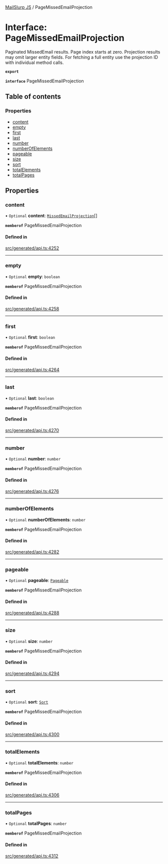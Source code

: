 [MailSlurp JS](../README.md) / PageMissedEmailProjection

# Interface: PageMissedEmailProjection

Paginated MissedEmail results. Page index starts at zero. Projection results may omit larger entity fields. For fetching a full entity use the projection ID with individual method calls.

**`export`**

**`interface`** PageMissedEmailProjection

## Table of contents

### Properties

- [content](PageMissedEmailProjection.md#content)
- [empty](PageMissedEmailProjection.md#empty)
- [first](PageMissedEmailProjection.md#first)
- [last](PageMissedEmailProjection.md#last)
- [number](PageMissedEmailProjection.md#number)
- [numberOfElements](PageMissedEmailProjection.md#numberofelements)
- [pageable](PageMissedEmailProjection.md#pageable)
- [size](PageMissedEmailProjection.md#size)
- [sort](PageMissedEmailProjection.md#sort)
- [totalElements](PageMissedEmailProjection.md#totalelements)
- [totalPages](PageMissedEmailProjection.md#totalpages)

## Properties

### content

• `Optional` **content**: [`MissedEmailProjection`](MissedEmailProjection.md)[]

**`memberof`** PageMissedEmailProjection

#### Defined in

[src/generated/api.ts:4252](https://github.com/mailslurp/mailslurp-client/blob/1460b4d/src/generated/api.ts#L4252)

___

### empty

• `Optional` **empty**: `boolean`

**`memberof`** PageMissedEmailProjection

#### Defined in

[src/generated/api.ts:4258](https://github.com/mailslurp/mailslurp-client/blob/1460b4d/src/generated/api.ts#L4258)

___

### first

• `Optional` **first**: `boolean`

**`memberof`** PageMissedEmailProjection

#### Defined in

[src/generated/api.ts:4264](https://github.com/mailslurp/mailslurp-client/blob/1460b4d/src/generated/api.ts#L4264)

___

### last

• `Optional` **last**: `boolean`

**`memberof`** PageMissedEmailProjection

#### Defined in

[src/generated/api.ts:4270](https://github.com/mailslurp/mailslurp-client/blob/1460b4d/src/generated/api.ts#L4270)

___

### number

• `Optional` **number**: `number`

**`memberof`** PageMissedEmailProjection

#### Defined in

[src/generated/api.ts:4276](https://github.com/mailslurp/mailslurp-client/blob/1460b4d/src/generated/api.ts#L4276)

___

### numberOfElements

• `Optional` **numberOfElements**: `number`

**`memberof`** PageMissedEmailProjection

#### Defined in

[src/generated/api.ts:4282](https://github.com/mailslurp/mailslurp-client/blob/1460b4d/src/generated/api.ts#L4282)

___

### pageable

• `Optional` **pageable**: [`Pageable`](Pageable.md)

**`memberof`** PageMissedEmailProjection

#### Defined in

[src/generated/api.ts:4288](https://github.com/mailslurp/mailslurp-client/blob/1460b4d/src/generated/api.ts#L4288)

___

### size

• `Optional` **size**: `number`

**`memberof`** PageMissedEmailProjection

#### Defined in

[src/generated/api.ts:4294](https://github.com/mailslurp/mailslurp-client/blob/1460b4d/src/generated/api.ts#L4294)

___

### sort

• `Optional` **sort**: [`Sort`](Sort.md)

**`memberof`** PageMissedEmailProjection

#### Defined in

[src/generated/api.ts:4300](https://github.com/mailslurp/mailslurp-client/blob/1460b4d/src/generated/api.ts#L4300)

___

### totalElements

• `Optional` **totalElements**: `number`

**`memberof`** PageMissedEmailProjection

#### Defined in

[src/generated/api.ts:4306](https://github.com/mailslurp/mailslurp-client/blob/1460b4d/src/generated/api.ts#L4306)

___

### totalPages

• `Optional` **totalPages**: `number`

**`memberof`** PageMissedEmailProjection

#### Defined in

[src/generated/api.ts:4312](https://github.com/mailslurp/mailslurp-client/blob/1460b4d/src/generated/api.ts#L4312)
